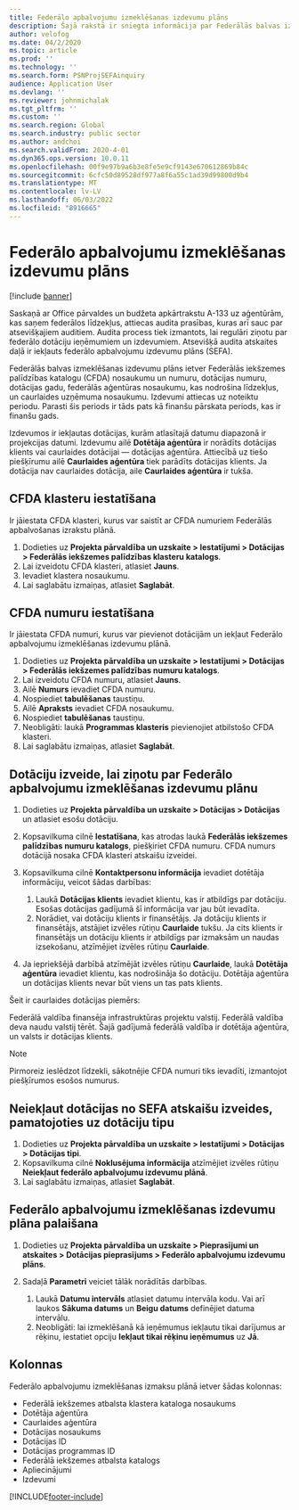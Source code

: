 ```yaml
---
title: Federālo apbalvojumu izmeklēšanas izdevumu plāns
description: Šajā rakstā ir sniegta informācija par Federālās balvas izmeklēšanas izdevumu plānu.
author: velofog
ms.date: 04/2/2020
ms.topic: article
ms.prod: ''
ms.technology: ''
ms.search.form: PSNProjSEFAinquiry
audience: Application User
ms.devlang: ''
ms.reviewer: johnmichalak
ms.tgt_pltfrm: ''
ms.custom: ''
ms.search.region: Global
ms.search.industry: public sector
ms.author: andchoi
ms.search.validFrom: 2020-4-01
ms.dyn365.ops.version: 10.0.11
ms.openlocfilehash: 00f9e97b9a6b3e8fe5e9cf9143e670612869b84c
ms.sourcegitcommit: 6cfc50d89528df977a8f6a55c1ad39d99800d9b4
ms.translationtype: MT
ms.contentlocale: lv-LV
ms.lasthandoff: 06/03/2022
ms.locfileid: "8916665"
---
```

# <a name="schedule-of-expenditures-of-federal-awards-inquiry"></a>Federālo apbalvojumu izmeklēšanas izdevumu plāns

[!include [banner](../includes/banner.md)]

Saskaņā ar Office pārvaldes un budžeta apkārtrakstu A-133 uz aģentūrām, kas saņem federālos līdzekļus, attiecas audita prasības, kuras arī sauc par atsevišķajiem auditiem. Audita process tiek izmantots, lai regulāri ziņotu par federālo dotāciju ieņēmumiem un izdevumiem. Atsevišķā audita atskaites daļā ir iekļauts federālo apbalvojumu izdevumu plāns (SEFA).

Federālās balvas izmeklēšanas izdevumu plāns ietver Federālās iekšzemes palīdzības katalogu (CFDA) nosaukumu un numuru, dotācijas numuru, dotācijas gadu, federālās aģentūras nosaukumu, kas nodrošina līdzekļus, un caurlaides uzņēmuma nosaukumu. Izdevumi attiecas uz noteiktu periodu. Parasti šis periods ir tāds pats kā finanšu pārskata periods, kas ir finanšu gads.

Izdevumos ir iekļautas dotācijas, kurām atlasītajā datumu diapazonā ir projekcijas datumi. Izdevumu ailē **Dotētāja aģentūra** ir norādīts dotācijas klients vai caurlaides dotācijai — dotācijas aģentūra. Attiecībā uz tiešo piešķīrumu ailē **Caurlaides aģentūra** tiek parādīts dotācijas klients. Ja dotācija nav caurlaides dotācija, aile **Caurlaides aģentūra** ir tukša.

## <a name="set-up-the-cfda-clusters"></a>CFDA klasteru iestatīšana

Ir jāiestata CFDA klasteri, kurus var saistīt ar CFDA numuriem Federālās apbalvošanas izrakstu plānā.

1. Dodieties uz **Projekta pārvaldība un uzskaite \> Iestatījumi \> Dotācijas \> Federālās iekšzemes palīdzības klasteru katalogs**.
2. Lai izveidotu CFDA klasteri, atlasiet **Jauns**.
3. Ievadiet klastera nosaukumu.
4. Lai saglabātu izmaiņas, atlasiet **Saglabāt**.

## <a name="set-up-cfda-numbers"></a>CFDA numuru iestatīšana

Ir jāiestata CFDA numuri, kurus var pievienot dotācijām un iekļaut Federālo apbalvojumu izmeklēšanas izdevumu plānā.

1. Dodieties uz **Projekta pārvaldība un uzskaite \> Iestatījumi \> Dotācijas \> Federālās iekšzemes palīdzības numuru katalogs**.
2. Lai izveidotu CFDA numuru, atlasiet **Jauns**.
3. Ailē **Numurs** ievadiet CFDA numuru.
4. Nospiediet **tabulēšanas** taustiņu.
5. Ailē **Apraksts** ievadiet CFDA nosaukumu.
6. Nospiediet **tabulēšanas** taustiņu.
7. Neobligāti: laukā **Programmas klasteris** pievienojiet atbilstošo CFDA klasteri.
8. Lai saglabātu izmaiņas, atlasiet **Saglabāt**.

## <a name="set-up-grants-to-report-for-the-schedule-of-expenditures-of-federal-awards-inquiry"></a>Dotāciju izveide, lai ziņotu par Federālo apbalvojumu izmeklēšanas izdevumu plānu

1. Dodieties uz **Projekta pārvaldība un uzskaite \> Dotācijas \> Dotācijas** un atlasiet esošu dotāciju.
2. Kopsavilkuma cilnē **Iestatīšana**, kas atrodas laukā **Federālās iekšzemes palīdzības numuru katalogs**, piešķiriet CFDA numuru. CFDA numurs dotācijā nosaka CFDA klasteri atskaišu izveidei.
3. Kopsavilkuma cilnē **Kontaktpersonu informācija** ievadiet dotētāja informāciju, veicot šādas darbības:

    1. Laukā **Dotācijas klients** ievadiet klientu, kas ir atbildīgs par dotāciju. Esošas dotācijas gadījumā šī informācija var jau būt ievadīta.
    2. Norādiet, vai dotāciju klients ir finansētājs. Ja dotāciju klients ir finansētājs, atstājiet izvēles rūtiņu **Caurlaide** tukšu. Ja cits klients ir finansētājs un dotāciju klients ir atbildīgs par izmaksām un naudas izsekošanu, atzīmējiet izvēles rūtiņu **Caurlaide**.

4. Ja iepriekšējā darbībā atzīmējāt izvēles rūtiņu **Caurlaide**, laukā **Dotētāja aģentūra** ievadiet klientu, kas nodrošināja šo dotāciju. Dotētāja aģentūra un dotācijas klients nevar būt viens un tas pats klients.

Šeit ir caurlaides dotācijas piemērs:

Federālā valdība finansēja infrastruktūras projektu valstij. Federālā valdība deva naudu valstij tērēt. Šajā gadījumā federālā valdība ir dotētāja aģentūra, un valsts ir dotācijas klients.

> [!NOTE] 
> Pirmoreiz ieslēdzot līdzekli, sākotnējie CFDA numuri tiks ievadīti, izmantojot piešķīrumos esošos numurus.

## <a name="exclude-grants-from-sefa-reporting-based-on-the-grant-type"></a>Neiekļaut dotācijas no SEFA atskaišu izveides, pamatojoties uz dotāciju tipu

1. Dodieties uz **Projekta pārvaldība un uzskaite \> Iestatījumi \> Dotācijas \> Dotācijas tipi**.
2. Kopsavilkuma cilnē **Noklusējuma informācija** atzīmējiet izvēles rūtiņu **Neiekļaut federālo apbalvojumu izdevumu plānā**.
3. Lai saglabātu izmaiņas, atlasiet **Saglabāt**.

## <a name="run-the-schedule-of-expenditures-of-federal-awards-inquiry"></a>Federālo apbalvojumu izmeklēšanas izdevumu plāna palaišana

1. Dodieties uz **Projekta pārvaldība un uzskaite \> Pieprasījumi un atskaites \> Dotācijas pieprasījums \> Federālo apbalvojumu izdevumu plāns**.
2. Sadaļā **Parametri** veiciet tālāk norādītās darbības.

    1. Laukā **Datumu intervāls** atlasiet datumu intervāla kodu. Vai arī laukos **Sākuma datums** un **Beigu datums** definējiet datuma intervālu.
    2. Neobligāti: lai izmeklēšanā kā ieņēmumus iekļautu tikai darījumus ar rēķinu, iestatiet opciju **Iekļaut tikai rēķinu ieņēmumus** uz **Jā**.

## <a name="columns"></a>Kolonnas

Federālo apbalvojumu izmeklēšanas izmaksu plānā ietver šādas kolonnas:

- Federālā iekšzemes atbalsta klastera kataloga nosaukums
- Dotētāja aģentūra
- Caurlaides aģentūra
- Dotācijas nosaukums
- Dotācijas ID
- Dotācijas programmas ID
- Federālā iekšzemes atbalsta katalogs
- Apliecinājumi
- Izdevumi


[!INCLUDE[footer-include](../includes/footer-banner.md)]